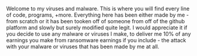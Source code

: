 Welcome to my viruses and malware.
This is where you will find every line of code, programs, +more. Everything here has been either made by me -
from scratch or it has been tooken off of someone from off of the github platform and slowly but surely modified quite legit.
I would appreciate it if you decide to use any malware or viruses I make, to deliver me 10% of any earnings you make from ransomware earnings if you include -
the attack with your malware or viruses that has been made by me at all.
